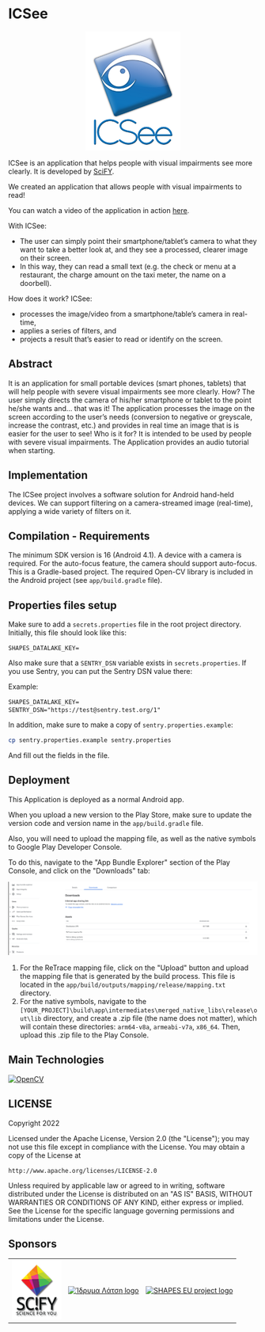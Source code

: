 # ICSee

<p align="center">
<img src="https://raw.githubusercontent.com/scify/ICSee/master/app/src/main/res/drawable/icsee_logo3.png" alt="ICSee logo">
</p>

ICSee is an application that helps people with visual impairments see more clearly. It is developed
by [SciFY](https://scify.org/en).

We created an application that allows people with visual impairments to read!

You can watch a video of the application in action [here](https://www.youtube.com/watch?v=Wb4_S6ngTjM&feature=youtu.be).

With ICSee:

* The user can simply point their smartphone/tablet’s camera to what they want to take a better look at, and they see a
  processed, clearer image on their screen.
* In this way, they can read a small text (e.g. the check or menu at a restaurant, the charge amount on the taxi meter,
  the name on a doorbell).

How does it work? ICSee:

* processes the image/video from a smartphone/table’s camera in real-time,
* applies a series of filters, and
* projects a result that’s easier to read or identify on the screen.

## Abstract

It is an application for small portable devices (smart phones, tablets) that will help people with severe visual
impairments see more clearly.
How? The user simply directs the camera of his/her smartphone or tablet to the point he/she wants and… that was it! The
application processes the image on the screen according to the user’s needs (conversion to negative or greyscale,
increase the contrast, etc.) and provides in real time an image that is is easier for the user to see!
Who is it for?
It is intended to be used by people with severe visual impairments.
The Application provides an audio tutorial when starting.

## Implementation

The ICSee project involves a software solution for Android hand-held devices.
We can support filtering on a camera-streamed image (real-time), applying a wide variety of filters on it.

## Compilation - Requirements

The minimum SDK version is 16 (Android 4.1).
A device with a camera is required. For the auto-focus feature, the camera should support auto-focus.
This is a Gradle-based project. The required Open-CV library is included in the Android project (see `app/build.gradle`
file).

## Properties files setup

Make sure to add a `secrets.properties` file in the root project directory. Initially, this file should look like this:

```text
SHAPES_DATALAKE_KEY=
```

Also make sure that a `SENTRY_DSN` variable exists in `secrets.properties`. If you use Sentry, you can put the Sentry
DSN value there:

Example:

```text
SHAPES_DATALAKE_KEY=
SENTRY_DSN="https://test@sentry.test.org/1"
```

In addition, make sure to make a copy of `sentry.properties.example`:

```bash
cp sentry.properties.example sentry.properties
```

And fill out the fields in the file.

## Deployment

This Application is deployed as a normal Android app.

When you upload a new version to the Play Store, make sure to update the version code and version name in the
`app/build.gradle` file.

Also, you will need to upload the mapping file, as well as the native symbols to Google Play Developer Console.

To do this, navigate to the "App Bundle Explorer" section of the Play Console, and click on the "Downloads" tab:

![img.png](readme-images/img1.png)

1. For the ReTrace mapping file, click on the "Upload" button and upload the mapping file that is generated by the build
   process. This file is located in the `app/build/outputs/mapping/release/mapping.txt` directory.
2. For the native symbols, navigate to the `[YOUR_PROJECT]\build\app\intermediates\merged_native_libs\release\out\lib`
   directory, and create a .zip file (the name does not matter), which will contain these directories: `arm64-v8a`,
   `armeabi-v7a`, `x86_64`. Then, upload this .zip file to the Play Console.

## Main Technologies

<a href="http://opencv.org/"><img src="http://upload.wikimedia.org/wikipedia/commons/thumb/3/32/OpenCV_Logo_with_text_svg_version.svg/750px-OpenCV_Logo_with_text_svg_version.svg.png" alt="OpenCV" width="100px"></a>

[1]: http://www.scify.gr/site/en/projects/in-progress/icsee

## LICENSE

Copyright 2022

Licensed under the Apache License, Version 2.0 (the "License");
you may not use this file except in compliance with the License.
You may obtain a copy of the License at

    http://www.apache.org/licenses/LICENSE-2.0

Unless required by applicable law or agreed to in writing, software
distributed under the License is distributed on an "AS IS" BASIS,
WITHOUT WARRANTIES OR CONDITIONS OF ANY KIND, either express or implied.
See the License for the specific language governing permissions and
limitations under the License.

## Sponsors

<table>
<tr>
<td>
<a href="http://www.scify.gr/en/" title="SciFY website" rel="home" target="_blank"><img width="100px" src="https://raw.githubusercontent.com/scify/ICSee/master/app/src/main/res/drawable/scify_logo_108.png" alt="SciFY logo" title="SciFY logo"></a>
</td>
<td>
<a href="http://www.latsis-foundation.org/" title="Ίδρυμα Λάτση" rel="home" target="_blank"><img width="150px" src="https://www.neolaia.gr/wp-content/uploads/2019/05/idryma_latsi-1.jpg" alt="Ίδρυμα Λάτση logo" title="Ίδρυμα Λάτση logo"></a>
</td>
<td>
<a href="https://shapes2020.eu/" title="SHAPES EU Project" rel="home" target="_blank"><img width="150px" src="https://shapes2020.eu/wp-content/uploads/2020/03/SHAPES_Logo_Scaled_190-removebg-preview.png" alt="SHAPES EU project logo" title="SHAPES EU project logo"></a>
</td>
</tr>
</table>
